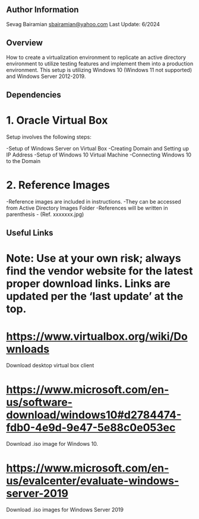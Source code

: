 ## Author Information

Sevag Bairamian
sbairamian@yahoo.com
Last Update: 6/2024

## Overview

How to create a virtualization environment to replicate an active directory environment to utilize testing features and implement them into a production environment. This setup is utilizing Windows 10 (Windows 11 not supported) and Windows Server 2012-2019.

## Dependencies

# 1. Oracle Virtual Box


Setup involves the following steps:

-Setup of Windows Server on Virtual Box
-Creating Domain and Setting up IP Address
-Setup of Windows 10 Virtual Machine
-Connecting Windows 10 to the Domain


# 2. Reference Images

-Reference images are included in instructions.
-They can be accessed from Active Directory Images Folder
-References will be written in parenthesis - (Ref. xxxxxxx.jpg)

	
## Useful Links
# Note: Use at your own risk; always find the vendor website for the latest proper download links. Links are updated per the ‘last update’ at the top.

# https://www.virtualbox.org/wiki/Downloads
Download desktop virtual box client

# https://www.microsoft.com/en-us/software-download/windows10#d2784474-fdb0-4e9d-9e47-5e88c0e053ec
Download .iso image for Windows 10.

# https://www.microsoft.com/en-us/evalcenter/evaluate-windows-server-2019
Download .iso images for Windows Server 2019
